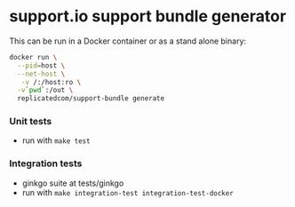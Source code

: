 # support.io support bundle generator

This can be run in a Docker container or as a stand alone binary:

```bash
docker run \
  --pid=host \
  --net-host \
   -v /:/host:ro \
  -v`pwd`:/out \
  replicatedcom/support-bundle generate
```

### Unit tests
- run with `make test`

### Integration tests

- ginkgo suite at tests/ginkgo
- run with `make integration-test integration-test-docker`
